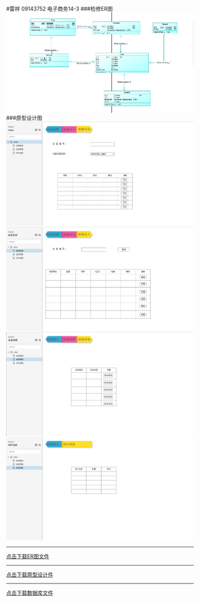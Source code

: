 #雷祥 09143752 电子商务14-3
###检修ER图
![image](/ER.png)
###原型设计图
![image](/model1.png)
![image](/model2.png)
![image](/model3.png)
![image](/model4.png)
***
[点击下载ER图文件](http://leixiang123.github.io/shebei.cdm)
***
[点击下载原型设计件](http://leixiang123.github.io/原型.rp)
***
[点击下载数据库文件](http://leixiang123.github.io/shebei.sql)
